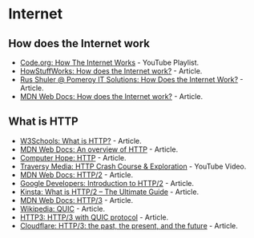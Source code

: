 # Internet

## How does the Internet work

* [Code.org: How The Internet Works](https://www.youtube.com/playlist?list=PLzdnOPI1iJNfMRZm5DDxco3UdsFegvuB7) - YouTube Playlist.
* [HowStuffWorks: How does the Internet work?](https://computer.howstuffworks.com/internet/basics/internet.htm) - Article.
* [Rus Shuler @ Pomeroy IT Solutions: How Does the Internet Work?](https://web.stanford.edu/class/msande91si/www-spr04/readings/week1/InternetWhitepaper.htm) - Article.
* [MDN Web Docs: How does the Internet work?](https://developer.mozilla.org/en-US/docs/Learn/Common_questions/How_does_the_Internet_work) - Article.

## What is HTTP

* [W3Schools: What is HTTP?](https://www.w3schools.com/whatis/whatis_http.asp) - Article.
* [MDN Web Docs: An overview of HTTP](https://developer.mozilla.org/en-US/docs/Web/HTTP/Overview) - Article.
* [Computer Hope: HTTP](https://www.computerhope.com/jargon/h/http.htm) - Article.
* [Traversy Media: HTTP Crash Course & Exploration](https://youtu.be/iYM2zFP3Zn0) - YouTube Video.
* [MDN Web Docs: HTTP/2](https://developer.mozilla.org/en-US/docs/Glossary/HTTP_2) - Article.
* [Google Developers: Introduction to HTTP/2](https://developers.google.com/web/fundamentals/performance/http2) - Article.
* [Kinsta: What is HTTP/2 – The Ultimate Guide](https://kinsta.com/learn/what-is-http2/) - Article.
* [MDN Web Docs: HTTP/3](https://developer.mozilla.org/en-US/docs/Glossary/HTTP_3) - Article.
* [Wikipedia: QUIC](https://en.wikipedia.org/wiki/QUIC) - Article.
* [HTTP3: HTTP/3 with QUIC protocol](https://http3.net/) - Article.
* [Cloudflare: HTTP/3: the past, the present, and the future](https://blog.cloudflare.com/http3-the-past-present-and-future/) - Article.

